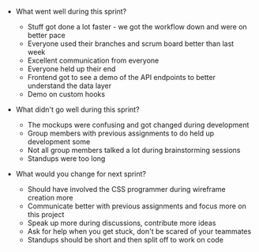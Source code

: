 * What went well during this sprint?
  * Stuff got done a lot faster - we got the workflow down and were on better pace
  * Everyone used their branches and scrum board better than last week
  * Excellent communication from everyone
  * Everyone held up their end
  * Frontend got to see a demo of the API endpoints to better understand the data layer
  * Demo on custom hooks

* What didn't go well during this sprint?
  * The mockups were confusing and got changed during development
  * Group members with previous assignments to do held up development some
  * Not all group members talked a lot during brainstorming sessions
  * Standups were too long
  
* What would you change for next sprint?
  * Should have involved the CSS programmer during wireframe creation more
  * Communicate better with previous assignments and focus more on this project
  * Speak up more during discussions, contribute more ideas
  * Ask for help when you get stuck, don't be scared of your teammates
  * Standups should be short and then split off to work on code